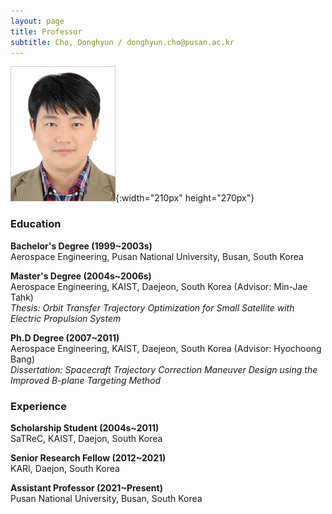 ```yaml
---
layout: page
title: Professor
subtitle: Cho, Donghyun / donghyun.cho@pusan.ac.kr
---
```


![Cho, Donghyun](/assets/img/조동현.png){:width="210px" height="270px"}


### Education

**Bachelor's Degree (1999~2003s)**<br>
Aerospace Engineering, Pusan National University, Busan, South Korea

**Master's Degree (2004s~2006s)**<br>
Aerospace Engineering, KAIST, Daejeon, South Korea (Advisor: Min-Jae Tahk)<br>
*Thesis: Orbit Transfer Trajectory Optimization for Small Satellite with Electric Propulsion System*

**Ph.D Degree (2007~2011)**<br>
Aerospace Engineering, KAIST, Daejeon, South Korea (Advisor: Hyochoong Bang)<br>
*Dissertation: Spacecraft Trajectory Correction Maneuver Design using the Improved B-plane Targeting Method*


### Experience
**Scholarship Student (2004s~2011)**<br>
SaTReC, KAIST, Daejon, South Korea

**Senior Research Fellow (2012~2021)**<br>
KARI, Daejon, South Korea

**Assistant Professor (2021~Present)**<br>
Pusan National University, Busan, South Korea
